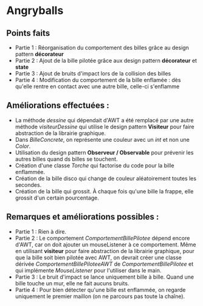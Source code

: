 # Angryballs

## Points faits

- Partie 1 : Réorganisation du comportement des billes grâce au design pattern **décorateur**
- Partie 2 : Ajout de la bille pilotée grâce aux design pattern **décorateur** et **state**
- Partie 3 : Ajout de bruits d'impact lors de la collision des billes
- Partie 4 : Modification du comportement de la bille enflamée : dès qu'elle rentre en contact avec une autre bille, celle-ci s'enflamme

## Améliorations effectuées :

- La méthode *dessine* qui dépendait d'AWT a été remplacé par une autre méthode *visiteurDessine* qui utilise le design pattern **Visiteur** pour faire abstraction de la librairie graphique.
- Dans *BilleConcrete*, on représente une couleur avec un *int* et non une *Color*.
- Utilisation du design pattern **Observeur / Observable** pour prévenir les autres billes quand ds billes se touchent.
- Création d'une classe *Torche* qui factorise du code pour la bille enflammée.
- Création de la bille disco qui change de couleur aléatoirement toutes les secondes.
- Création de la bille qui grossit. À chaque fois qu'une bille la frappe, elle grossit d'un certain pourcentage.

## Remarques et améliorations possibles : 

- Partie 1 : Rien à dire.
- Partie 2 : Le comportement *ComportementBillePilotee* dépend encore d'AWT, car on doit ajouter un mouseListener à ce comportement. Même en utilisant **visiteur** pour faire abstraction de la librairie graphique, pour que la bille soit bien pilotée avec AWT, on devrait créer une classe dérivée *ComportementBillePiloteeAWT* de *ComportementBillePilotee* et qui implémente *MouseListener* pour l'utiliser dans le main.
- Partie 3 : Le bruit d'impact se lance uniquement bille à bille. Quand une bille touche un mur, elle ne fait aucuns bruits.
- Partie 4 : Pour bien détecter qu'une bille est enflammée, on regarde uniquement le premier maillon (on ne parcours pas toute la chaîne).